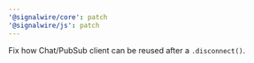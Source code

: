 ```yaml
---
'@signalwire/core': patch
'@signalwire/js': patch
---
```


Fix how Chat/PubSub client can be reused after a `.disconnect()`.
